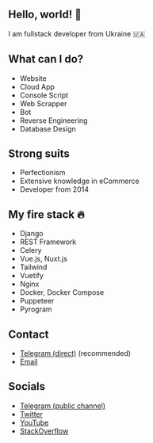 ## Hello, world! 👋

I am fullstack developer from Ukraine 🇺🇦

## What can I do?

- Website
- Cloud App
- Console Script
- Web Scrapper
- Bot
- Reverse Engineering
- Database Design

## Strong suits

- Perfectionism
- Extensive knowledge in eCommerce
- Developer from 2014

## My fire stack 🔥

- Django
- REST Framework
- Celery
- Vue.js, Nuxt.js
- Tailwind
- Vuetify
- Nginx
- Docker, Docker Compose
- Puppeteer
- Pyrogram

## Contact
- [Telegram (direct)](https://t.me/iml_user) (recommended)
- [Email](mailto:element100500@gmail.com)

## Socials

- [Telegram (public channel)](https://t.me/iml_ua)
- [Twitter](https://twitter.com/iml_ua)
- [YouTube](https://www.youtube.com/channel/UCOkjmNDS-SGz-Ia9S3VlqcA)
- [StackOverflow](https://stackoverflow.com/users/7213452)
